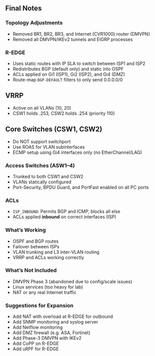 ## Final Notes

### Topology Adjustments

* Removed BR1, BR2, BR3, and Internet (CVR1000) router (DMVPN)
* Removed all DMVPN/IKEv2 tunnels and EIGRP processes

### R-EDGE

* Uses static routes with IP SLA to switch between ISP1 and ISP2
* Redistributes BGP (default only) and static into OSPF
* ACLs applied on Gi1 (ISP1), Gi2 (ISP2), and Gi4 (DMZ)
* Route-map `BGP-DEFAULT` filters to only send 0.0.0.0/0

## VRRP

* Active on all VLANs (10, 20)
* CSW1 holds .253, CSW2 holds .254 (priority 110)

## Core Switches (CSW1, CSW2)

* Do NOT support switchport
* Use ROAS for VLAN subinterfaces
* ECMP setup using Gi4 interfaces only (no EtherChannel/LAG)

### Access Switches (ASW1–4)

* Trunked to both CSW1 and CSW2
* VLANs statically configured
* Port-Security, BPDU Guard, and PortFast enabled on all PC ports

### ACLs

* `ISP_INBOUND`: Permits BGP and ICMP, blocks all else
* ACLs applied **inbound** on correct interfaces (ISP)

### What’s Working

* OSPF and BGP routes
* Failover between ISPs
* VLAN trunking and L3 inter-VLAN routing
* VRRP and ACLs working correctly

### What’s Not Included

* DMVPN Phase 3 (abandoned due to config/scale issues)
* Linux services (too heavy for lab)
* NAT or any real Internet traffic

### Suggestions for Expansion

* Add NAT with overload at R-EDGE for outbound
* Add SNMP monitoring and syslog server
* Add Netflow monitoring
* Add DMZ firewall (e.g. ASA, Fortinet)
* Add Phase-3 DMVPN with IKEv2
* Add CoPP on R-EDGE 
* Add uRPF for R-EDGE
